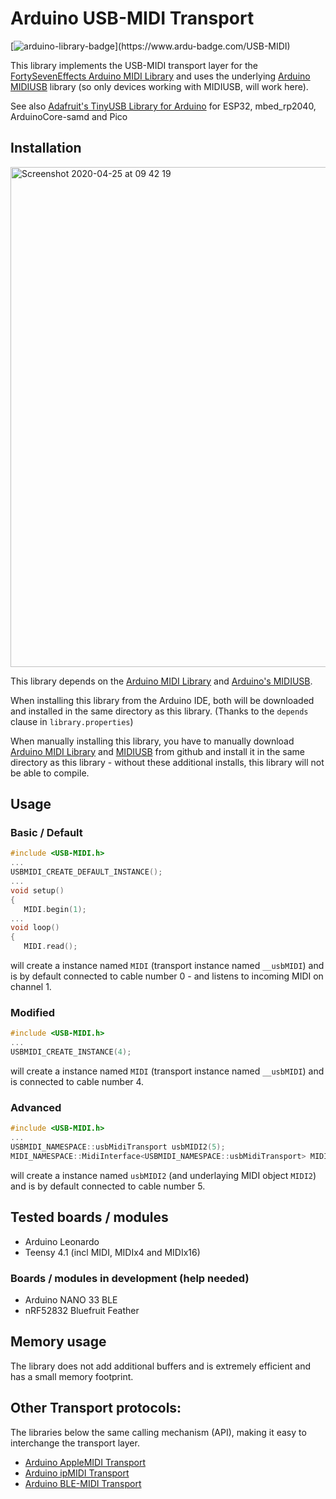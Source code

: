 # Arduino USB-MIDI Transport 
[![arduino-library-badge](https://www.ardu-badge.com/badge/USB-MIDI.svg?)](https://www.ardu-badge.com/USB-MIDI) 

This library implements the USB-MIDI transport layer for the [FortySevenEffects Arduino MIDI Library](https://github.com/FortySevenEffects/arduino_midi_library) and uses the underlying [Arduino MIDIUSB](https://github.com/arduino-libraries/MIDIUSB) library (so only devices working with MIDIUSB, will work here).

See also [Adafruit's TinyUSB Library for Arduino](https://github.com/adafruit/Adafruit_TinyUSB_Arduino) for ESP32, mbed_rp2040, ArduinoCore-samd and Pico

## Installation

<img width="800" alt="Screenshot 2020-04-25 at 09 42 19" src="https://user-images.githubusercontent.com/4082369/80274232-42810b80-86d9-11ea-94f6-643bf5ade5be.png">

This library depends on the [Arduino MIDI Library](https://github.com/FortySevenEffects/arduino_midi_library) and [Arduino's MIDIUSB](https://github.com/arduino-libraries/MIDIUSB).

When installing this library from the Arduino IDE, both will be downloaded and installed in the same directory as this library. (Thanks to the `depends` clause in `library.properties`)

When manually installing this library, you have to manually download [Arduino MIDI Library](https://github.com/FortySevenEffects/arduino_midi_library) and [MIDIUSB](https://github.com/arduino-libraries/MIDIUSB) from github and install it in the same directory as this library - without these additional installs, this library will not be able to compile. 

## Usage
### Basic / Default
```cpp
#include <USB-MIDI.h>
...
USBMIDI_CREATE_DEFAULT_INSTANCE();
...
void setup()
{
   MIDI.begin(1);
...
void loop()
{
   MIDI.read();
```
will create a instance named `MIDI` (transport instance named `__usbMIDI`) and is by default connected to cable number 0 - and listens to incoming MIDI on channel 1.

### Modified
```cpp
#include <USB-MIDI.h>
...
USBMIDI_CREATE_INSTANCE(4);
```
will create a instance named `MIDI` (transport instance named `__usbMIDI`) and is connected to cable number 4.

### Advanced
```cpp
#include <USB-MIDI.h>
...
USBMIDI_NAMESPACE::usbMidiTransport usbMIDI2(5);
MIDI_NAMESPACE::MidiInterface<USBMIDI_NAMESPACE::usbMidiTransport> MIDI2((USBMIDI_NAMESPACE::usbMidiTransport&)usbMIDI2);
```
will create a instance named `usbMIDI2` (and underlaying MIDI object `MIDI2`) and is by default connected to cable number 5.

## Tested boards / modules
- Arduino Leonardo
- Teensy 4.1 (incl MIDI, MIDIx4 and MIDIx16)

### Boards / modules in development (help needed)
- Arduino NANO 33 BLE
- nRF52832 Bluefruit Feather

## Memory usage
The library does not add additional buffers and is extremely efficient and has a small memory footprint.

## Other Transport protocols:
The libraries below  the same calling mechanism (API), making it easy to interchange the transport layer.
- [Arduino AppleMIDI Transport](https://github.com/lathoub/Arduino-AppleMIDI-Library)
- [Arduino ipMIDI  Transport](https://github.com/lathoub/Arduino-ipMIDI)
- [Arduino BLE-MIDI  Transport](https://github.com/lathoub/Arduino-BLE-MIDI)
